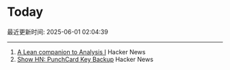 # Today

最近更新时间: 2025-06-01 02:04:39

--- 
1. [A Lean companion to Analysis I](https://terrytao.wordpress.com/2025/05/31/a-lean-companion-to-analysis-i/) Hacker News
2. [Show HN: PunchCard Key Backup](https://github.com/volution/punchcard-key-backup) Hacker News
